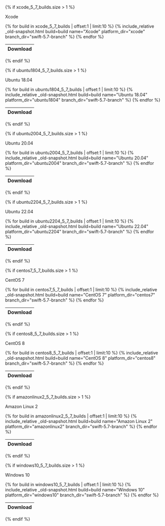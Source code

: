 {% if xcode_5_7_builds.size > 1 %}

Xcode
<table id="osx-builds" class="downloads">
    <thead>
        <tr>
            <th class="download">Download</th>
        </tr>
    </thead>
    <tbody>
        {% for build in xcode_5_7_builds | offset:1 | limit:10 %}
            {% include_relative _old-snapshot.html build=build name="Xcode" platform_dir="xcode" branch_dir="swift-5.7-branch" %}
        {% endfor %}
    </tbody>
</table>

{% endif %}

{% if ubuntu1804_5_7_builds.size > 1 %}

Ubuntu 18.04

<table id="linux-builds" class="downloads">
    <thead>
        <tr>
            <th class="download">Download</th>
        </tr>
    </thead>
    <tbody>
        {% for build in ubuntu1804_5_7_builds | offset:1 | limit:10 %}
            {% include_relative _old-snapshot.html build=build name="Ubuntu 18.04" platform_dir="ubuntu1804" branch_dir="swift-5.7-branch" %}
        {% endfor %}
    </tbody>
</table>

{% endif %}

{% if ubuntu2004_5_7_builds.size > 1 %}

Ubuntu 20.04

<table id="linux-builds" class="downloads">
    <thead>
        <tr>
            <th class="download">Download</th>
        </tr>
    </thead>
    <tbody>
        {% for build in ubuntu2004_5_7_builds | offset:1 | limit:10 %}
            {% include_relative _old-snapshot.html build=build name="Ubuntu 20.04" platform_dir="ubuntu2004" branch_dir="swift-5.7-branch" %}
        {% endfor %}
    </tbody>
</table>

{% endif %}

{% if ubuntu2204_5_7_builds.size > 1 %}

Ubuntu 22.04

<table id="linux-builds" class="downloads">
    <thead>
        <tr>
            <th class="download">Download</th>
        </tr>
    </thead>
    <tbody>
        {% for build in ubuntu2204_5_7_builds | offset:1 | limit:10 %}
            {% include_relative _old-snapshot.html build=build name="Ubuntu 22.04" platform_dir="ubuntu2204" branch_dir="swift-5.7-branch" %}
        {% endfor %}
    </tbody>
</table>

{% endif %}

{% if centos7_5_7_builds.size > 1 %}

CentOS 7

<table id="linux-builds" class="downloads">
    <thead>
        <tr>
            <th class="download">Download</th>
        </tr>
    </thead>
    <tbody>
        {% for build in centos7_5_7_builds | offset:1 | limit:10 %}
            {% include_relative _old-snapshot.html build=build name="CentOS 7" platform_dir="centos7" branch_dir="swift-5.7-branch" %}
        {% endfor %}
    </tbody>
</table>

{% endif %}

{% if centos8_5_7_builds.size > 1 %}

CentOS 8

<table id="linux-builds" class="downloads">
    <thead>
        <tr>
            <th class="download">Download</th>
        </tr>
    </thead>
    <tbody>
        {% for build in centos8_5_7_builds | offset:1 | limit:10 %}
            {% include_relative _old-snapshot.html build=build name="CentOS 8" platform_dir="centos8" branch_dir="swift-5.7-branch" %}
        {% endfor %}
    </tbody>
</table>

{% endif %}

{% if amazonlinux2_5_7_builds.size > 1 %}

Amazon Linux 2

<table id="linux-builds" class="downloads">
    <thead>
        <tr>
            <th class="download">Download</th>
        </tr>
    </thead>
    <tbody>
        {% for build in amazonlinux2_5_7_builds | offset:1 | limit:10 %}
            {% include_relative _old-snapshot.html build=build name="Amazon Linux 2" platform_dir="amazonlinux2" branch_dir="swift-5.7-branch" %}
        {% endfor %}
    </tbody>
</table>

{% endif %}


{% if windows10_5_7_builds.size > 1 %}

Windows 10

<table id="linux-builds" class="downloads">
    <thead>
        <tr>
            <th class="download">Download</th>
        </tr>
    </thead>
    <tbody>
        {% for build in windows10_5_7_builds | offset:1 | limit:10 %}
            {% include_relative _old-snapshot.html build=build name="Windows 10" platform_dir="windows10" branch_dir="swift-5.7-branch" %}
        {% endfor %}
    </tbody>
</table>

{% endif %}
